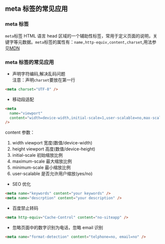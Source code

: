## meta 标签的常见应用

### meta 标签

`meta`标签 HTML 语言 head 区域的一个辅助性标签，常用于定义页面的说明，关键字等元数据。`meta`标签的属性有：`name,http-equiv,content,charset`,用法参见[MDN](https://developer.mozilla.org/zh-CN/docs/Web/HTML/Element/meta)

### meta 标签的常见应用

- 声明字符编码,解决乱码问题 <br />
  注意：声明`charset`要放在第一行

```html
<meta charset="UTF-8" />
```

- 移动段适配

```html
<meta
  name="viewport"
  content="width=device-width,initial-scale=1,user-scalable=no,max-scale=1"
/>
```

content 参数：

1. width viewport 宽度(数值/device-width)
2. height viewport 高度(数值/device-height)
3. initial-scale 初始缩放比例
4. maximum-scale 最大缩放比例
5. minimum-scale 最小缩放比例
6. user-scalable 是否允许用户缩放(yes/no)

- SEO 优化

```html
<meta name="keywords" content="your keywords" />
<meta name="descrption" content="your description" />
```

- 百度禁止转码

```html
<meta http-equiv="Cache-Control" content="no-siteapp" />
```

- 忽略页面中的数字识别为电话，忽略 email 识别

```html
<meta name="format-detection" content="telphone=no, email=no" />
```
